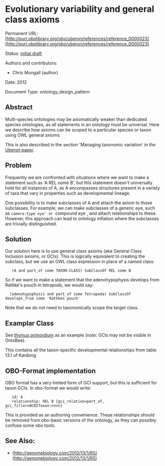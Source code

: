# Evolutionary variability and general class axioms


Permanent URL: [http://purl.obolibrary.org/obo/uberon/references/reference_0000023](http://purl.obolibrary.org/obo/uberon/references/reference_0000023)

Status: [initial draft](http://purl.org/spar/pso/initial-draft)

Authors and contributors:

 * Chris Mungall (author)

Date: 2012

Document Type: ontology_design_pattern

## Abstract
Multi-species ontologies may be axiomatically weaker than dedicated species ontologies, as all statements in an ontology must be universal. Here we describe how axioms can be scoped to a particular species or taxon using OWL general axioms


This is also described in the section 'Managing taxonomic variation' in the [Uberon paper](http://genomebiology.com/2012/13/1/R5).

## Problem

Frequently we are confronted with situations where we want to make a
statement such as 'A REL some B', but this statement doesn't
universally hold for all instances of A, as A encompasses structures
present in a variety of taxa that vary in properties such as
developmental lineage.

One possibility is to make subclasses of A and attach the axiom to
those subclasses. For example, we can make subclasses of a generic
eye, such as `camera-type eye' or `compound eye`, and attach
relationships to these. However, this approach can lead to ontology
inflation where the subclasses are trivially distinguished.

## Solution

Our solution here is to use general class axioms (aka General Class
Inclusion axioms, or GCIs). This is logically equivalent to creating
the subclass, but we use an OWL class expression in place of a named
class:

```
   (A and part_of some TAXON-CLASS) SubClassOf REL some B
```

So if we want to make a statement that the adenohypophysis develops
from Rathke's pouch in tetrapods, we would say:

```
  (adenohypophysis and part_of some Tetrapoda) SubClassOf develops_from some 'Rathkes pouch'
```

Note that we do not need to taxonomically scope the target class.

## Examplar Class

See [thymus primordium](http://purl.obolibrary.org/obo/UBERON_0005562)
as an example (note: GCIs may not be visible in OntoBee).

This contains all the taxon-specific developmental relationships from
table 13.1 of Kardong

## OBO-Format implementation

OBO format has a very limited form of GCI support, but this is
sufficient for taxon GCIs. In obo-format we would write:

```
   id: A
   relationship: REL B {gci_relation=part_of, gci_filler=NCBITaxon:nnnn}
```

This is provided as an authoring convenience. These relationships
should be removed from obo-basic versions of the ontology, as they can
possibly confuse some obo tools.



## See Also:
 * [http://genomebiology.com/2012/13/1/R5](http://genomebiology.com/2012/13/1/R5)


